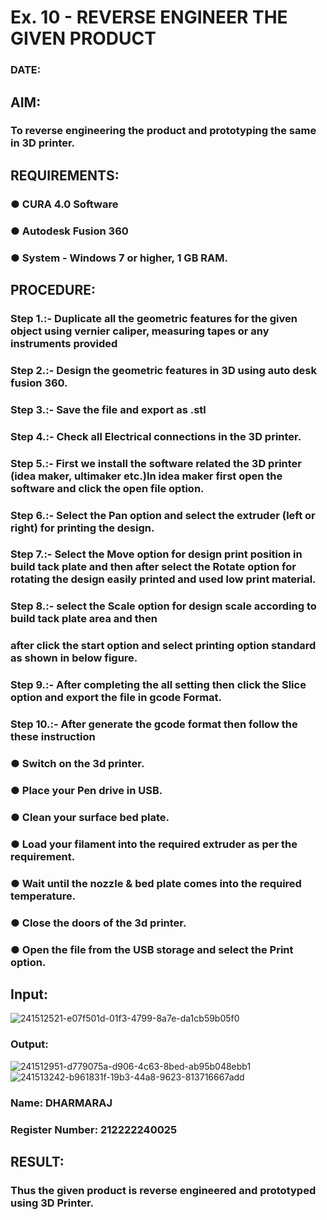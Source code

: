 # Ex. 10 - REVERSE ENGINEER THE GIVEN PRODUCT

### DATE: 

## AIM: 
### To reverse engineering the product and prototyping the same in 3D printer.

## REQUIREMENTS:
### ●	CURA 4.0 Software
### ●	 Autodesk Fusion 360
### ●	 System - Windows 7 or higher, 1 GB RAM.

## PROCEDURE:
### Step 1.:- Duplicate all the geometric features for the given object using vernier caliper, measuring tapes or any instruments provided
### Step 2.:- Design the geometric features in 3D using auto desk fusion 360.
### Step 3.:- Save the file and export as .stl
### Step 4.:- Check all Electrical connections in the 3D printer.
### Step 5.:- First we install the software related the 3D printer (idea maker, ultimaker etc.)In idea maker first open the software and click the open file option.
### Step 6.:- Select the Pan option and select the extruder (left or right) for printing the design.
### Step 7.:- Select the Move option for design print position in build tack plate and then after select the Rotate option for rotating the design easily printed and used low print material.
### Step 8.:- select the Scale option for design scale according to build tack plate area and then
### after click the start option and select printing option standard as shown in below figure.
### Step 9.:- After completing the all setting then click the Slice option and export the file in gcode Format.
### Step 10.:- After generate the gcode format then follow the these instruction 
  ###   ●	Switch on the 3d printer.
  ###   ●	Place your Pen drive in USB.
  ###   ●	Clean your surface bed plate.
  ###   ●	Load your filament into the required extruder as per the requirement.
  ###   ●	Wait until the nozzle & bed plate comes into the required temperature.
  ###   ●	Close the doors of the 3d printer.
  ###   ●	Open the file from the USB storage and select the Print option.

## Input:
![241512521-e07f501d-01f3-4799-8a7e-da1cb59b05f0](https://github.com/dharmaraj-007/Ex.-10---REVERSE-ENGINEER-THE-GIVEN-PRODUCT/assets/119560386/de355802-98e6-45b7-8b73-e7fd26ea7253)

### Output:
![241512951-d779075a-d906-4c63-8bed-ab95b048ebb1](https://github.com/dharmaraj-007/Ex.-10---REVERSE-ENGINEER-THE-GIVEN-PRODUCT/assets/119560386/f91ef060-ef2e-4238-95d3-2c752cf52e88)
![241513242-b961831f-19b3-44a8-9623-813716667add](https://github.com/dharmaraj-007/Ex.-10---REVERSE-ENGINEER-THE-GIVEN-PRODUCT/assets/119560386/01e1d80c-4a5a-4f4b-a81d-ecfd9b29456d)


### Name: DHARMARAJ
### Register Number: 212222240025

## RESULT:
###   Thus the given product is reverse engineered and prototyped using 3D Printer.
